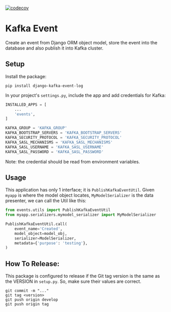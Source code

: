 [![codecov](https://codecov.io/gh/DiagVN/django-kafka-event-log/branch/develop/graph/badge.svg?token=2FtNkItJO7)](https://codecov.io/gh/DiagVN/django-kafka-event-log)

# Kafka Event

Create an event from Django ORM object model, store the event into the database and also publish it into Kafka cluster.

## Setup

Install the package:

```shell
pip install django-kafka-event-log
```

In your project's `settings.py`, include the app and add credentials for Kafka:

```python
INSTALLED_APPS = [
    ...
    'events',
]

KAFKA_GROUP = 'KAFKA_GROUP'
KAFKA_BOOTSTRAP_SERVERS = 'KAFKA_BOOTSTRAP_SERVERS'
KAFKA_SECURITY_PROTOCOL = 'KAFKA_SECURITY_PROTOCOL'
KAFKA_SASL_MECHANISMS = 'KAFKA_SASL_MECHANISMS'
KAFKA_SASL_USERNAME = 'KAFKA_SASL_USERNAME'
KAFKA_SASL_PASSWORD = 'KAFKA_SASL_PASSWORD'
```

Note: the credential should be read from environment variables.

## Usage

This application has only 1 interface; it is `PublishKafkaEventUtil`. Given `myapp` is where the model object
locates, `MyModelSerializer` is the data presenter, we can call the Util like this:

```python
from events.utils import PublishKafkaEventUtil
from myapp.serializers.mymodel_serializer import MyModelSerializer

PublishKafkaEventUtil.call(
    event_name='Created',
    model_object=model_obj,
    serializer=ModelSerializer,
    metadata={'purpose': 'testing'},
)
```

## How To Release:

This package is configured to release if the Git tag version is the same as the VERSION in `setup.py`. So, make sure
their values are correct.

```shell
git commit -m "..."
git tag <version>
git push origin develop
git push origin tag
```
